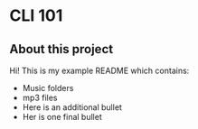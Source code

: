 # CLI 101

## About this project

Hi! This is my example README which contains:

* Music folders
* mp3 files
* Here is an additional bullet
* Her is one final bullet